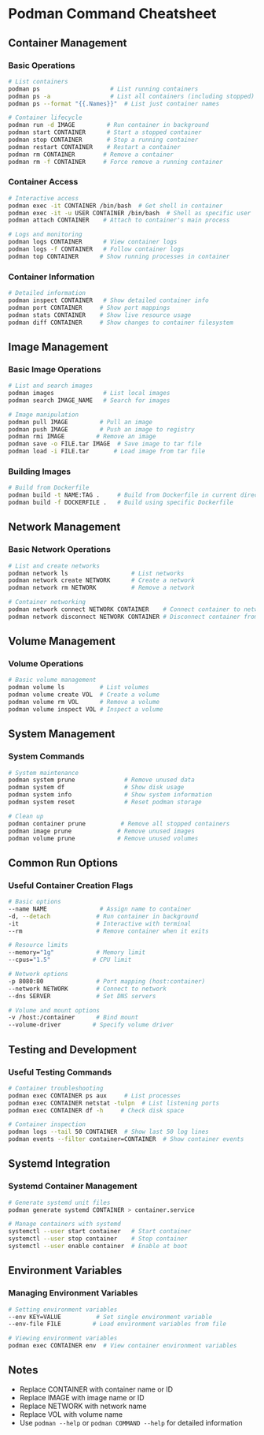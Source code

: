 # Podman Command Cheatsheet

## Container Management

### Basic Operations

```bash
# List containers
podman ps                    # List running containers
podman ps -a                 # List all containers (including stopped)
podman ps --format "{{.Names}}"  # List just container names

# Container lifecycle
podman run -d IMAGE         # Run container in background
podman start CONTAINER      # Start a stopped container
podman stop CONTAINER       # Stop a running container
podman restart CONTAINER    # Restart a container
podman rm CONTAINER        # Remove a container
podman rm -f CONTAINER     # Force remove a running container
```

### Container Access

```bash
# Interactive access
podman exec -it CONTAINER /bin/bash  # Get shell in container
podman exec -it -u USER CONTAINER /bin/bash  # Shell as specific user
podman attach CONTAINER    # Attach to container's main process

# Logs and monitoring
podman logs CONTAINER      # View container logs
podman logs -f CONTAINER   # Follow container logs
podman top CONTAINER      # Show running processes in container
```

### Container Information

```bash
# Detailed information
podman inspect CONTAINER   # Show detailed container info
podman port CONTAINER     # Show port mappings
podman stats CONTAINER    # Show live resource usage
podman diff CONTAINER     # Show changes to container filesystem
```

## Image Management

### Basic Image Operations

```bash
# List and search images
podman images              # List local images
podman search IMAGE_NAME   # Search for images

# Image manipulation
podman pull IMAGE         # Pull an image
podman push IMAGE         # Push an image to registry
podman rmi IMAGE         # Remove an image
podman save -o FILE.tar IMAGE  # Save image to tar file
podman load -i FILE.tar       # Load image from tar file
```

### Building Images

```bash
# Build from Dockerfile
podman build -t NAME:TAG .     # Build from Dockerfile in current directory
podman build -f DOCKERFILE .   # Build using specific Dockerfile
```

## Network Management

### Basic Network Operations

```bash
# List and create networks
podman network ls                  # List networks
podman network create NETWORK      # Create a network
podman network rm NETWORK          # Remove a network

# Container networking
podman network connect NETWORK CONTAINER    # Connect container to network
podman network disconnect NETWORK CONTAINER # Disconnect container from network
```

## Volume Management

### Volume Operations

```bash
# Basic volume management
podman volume ls          # List volumes
podman volume create VOL  # Create a volume
podman volume rm VOL      # Remove a volume
podman volume inspect VOL # Inspect a volume
```

## System Management

### System Commands

```bash
# System maintenance
podman system prune              # Remove unused data
podman system df                 # Show disk usage
podman system info               # Show system information
podman system reset              # Reset podman storage

# Clean up
podman container prune          # Remove all stopped containers
podman image prune             # Remove unused images
podman volume prune            # Remove unused volumes
```

## Common Run Options

### Useful Container Creation Flags

```bash
# Basic options
--name NAME               # Assign name to container
-d, --detach             # Run container in background
-it                      # Interactive with terminal
--rm                     # Remove container when it exits

# Resource limits
--memory="1g"            # Memory limit
--cpus="1.5"            # CPU limit

# Network options
-p 8080:80               # Port mapping (host:container)
--network NETWORK        # Connect to network
--dns SERVER             # Set DNS servers

# Volume and mount options
-v /host:/container      # Bind mount
--volume-driver         # Specify volume driver
```

## Testing and Development

### Useful Testing Commands

```bash
# Container troubleshooting
podman exec CONTAINER ps aux     # List processes
podman exec CONTAINER netstat -tulpn  # List listening ports
podman exec CONTAINER df -h     # Check disk space

# Container inspection
podman logs --tail 50 CONTAINER  # Show last 50 log lines
podman events --filter container=CONTAINER  # Show container events
```

## Systemd Integration

### Systemd Container Management

```bash
# Generate systemd unit files
podman generate systemd CONTAINER > container.service

# Manage containers with systemd
systemctl --user start container   # Start container
systemctl --user stop container    # Stop container
systemctl --user enable container  # Enable at boot
```

## Environment Variables

### Managing Environment Variables

```bash
# Setting environment variables
--env KEY=VALUE          # Set single environment variable
--env-file FILE         # Load environment variables from file

# Viewing environment variables
podman exec CONTAINER env  # View container environment variables
```

## Notes

- Replace CONTAINER with container name or ID
- Replace IMAGE with image name or ID
- Replace NETWORK with network name
- Replace VOL with volume name
- Use `podman --help` or `podman COMMAND --help` for detailed information
